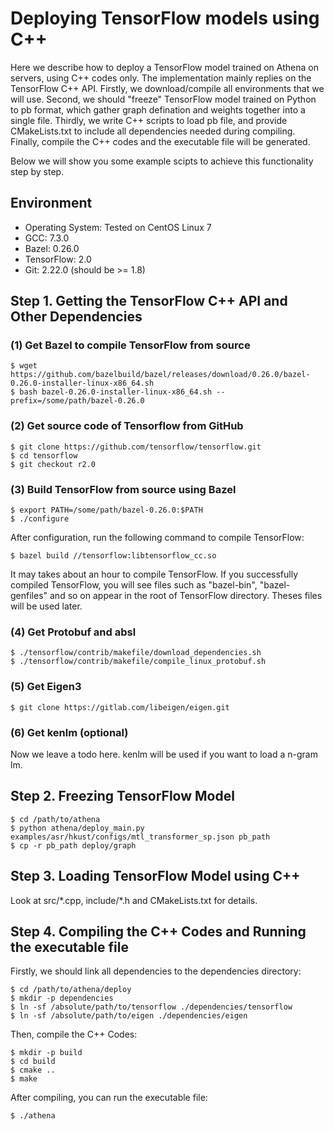 # Deploying TensorFlow models using C++

Here we describe how to deploy a TensorFlow model trained on Athena on servers, using C++ codes only. The implementation mainly replies on the TensorFlow C++ API. Firstly, we download/compile all environments that we will use. Second, we should "freeze" TensorFlow model trained on Python to pb format, which gather graph defination and weights together into a single file. Thirdly, we write C++ scripts to load pb file, and provide CMakeLists.txt to include all dependencies needed during compiling. Finally, compile the C++ codes and the executable file will be generated.

Below we will show you some example scipts to achieve this functionality step by step.


## Environment

- Operating System: Tested on CentOS Linux 7
- GCC: 7.3.0
- Bazel: 0.26.0
- TensorFlow: 2.0
- Git: 2.22.0 (should be >= 1.8)


## Step 1. Getting the TensorFlow C++ API and Other Dependencies

### (1) Get Bazel to compile TensorFlow from source
```
$ wget https://github.com/bazelbuild/bazel/releases/download/0.26.0/bazel-0.26.0-installer-linux-x86_64.sh
$ bash bazel-0.26.0-installer-linux-x86_64.sh --prefix=/some/path/bazel-0.26.0
```

### (2) Get source code of Tensorflow from GitHub
```
$ git clone https://github.com/tensorflow/tensorflow.git
$ cd tensorflow
$ git checkout r2.0
```

### (3) Build TensorFlow from source using Bazel
```
$ export PATH=/some/path/bazel-0.26.0:$PATH
$ ./configure
```
After configuration, run the following command to compile TensorFlow:
```
$ bazel build //tensorflow:libtensorflow_cc.so
```
It may takes about an hour to compile TensorFlow. If you successfully compiled TensorFlow, you will see files such as "bazel-bin", "bazel-genfiles" and so on appear in the root of TensorFlow directory. Theses files will be used later.

### (4) Get Protobuf and absl
```
$ ./tensorflow/contrib/makefile/download_dependencies.sh
$ ./tensorflow/contrib/makefile/compile_linux_protobuf.sh
```

### (5) Get Eigen3
```
$ git clone https://gitlab.com/libeigen/eigen.git
```

### (6) Get kenlm (optional)

Now we leave a todo here. kenlm will be used if you want to load a n-gram lm.


## Step 2. Freezing TensorFlow Model
```
$ cd /path/to/athena
$ python athena/deploy_main.py examples/asr/hkust/configs/mtl_transformer_sp.json pb_path
$ cp -r pb_path deploy/graph
```

## Step 3. Loading TensorFlow Model using C++

Look at src/\*.cpp, include/\*.h and CMakeLists.txt for details.

## Step 4. Compiling the C++ Codes and Running the executable file
Firstly, we should link all dependencies to the dependencies directory:
```
$ cd /path/to/athena/deploy
$ mkdir -p dependencies
$ ln -sf /absolute/path/to/tensorflow ./dependencies/tensorflow
$ ln -sf /absolute/path/to/eigen ./dependencies/eigen
```
Then, compile the C++ Codes: 
```
$ mkdir -p build
$ cd build
$ cmake ..
$ make
```
After compiling, you can run the executable file:
```
$ ./athena
```